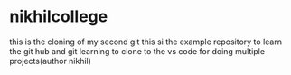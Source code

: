 # nikhilcollege
this is the cloning of my second git
this si the example repository to learn the git hub and git
learning to clone to the vs code for doing multiple projects(author nikhil)
